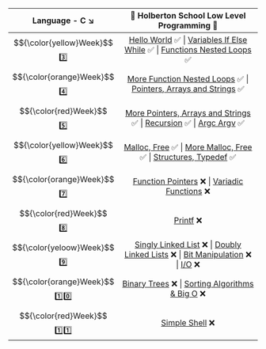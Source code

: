 | Language - C :arrow_lower_right: | :dart: Holberton School Low Level Programming :dart:                    |
| :------: | :----------------------------------------------------------------------------------------------------------------------------------------------------------------------------------------------------------------------------------------------------------------------------------------------------------------------------------------------------------------------: |
|  $${\color{yellow}Week}$$ :three: | [Hello World](https://github.com/vlldnt/holbertonschool-low_level_programming/tree/main/hello_world) :white_check_mark:  \|  [Variables If Else While](https://github.com/vlldnt/holbertonschool-low_level_programming/tree/main/variables_if_else_while) :white_check_mark:  \|  [Functions Nested Loops](https://github.com/vlldnt/holbertonschool-low_level_programming/tree/main/functions_nested_loops) :white_check_mark: |
| $${\color{orange}Week}$$ :four: | [More Function Nested Loops](https://github.com/vlldnt/holbertonschool-low_level_programming/tree/main/more_functions_nested_loops) :white_check_mark:  \|  [Pointers, Arrays and Strings](https://github.com/vlldnt/holbertonschool-low_level_programming/tree/main/pointers_arrays_strings) :white_check_mark:                                                                                             |
| $${\color{red}Week}$$ :five: | [More Pointers, Arrays and Strings](https://github.com/vlldnt/holbertonschool-low_level_programming/tree/main/pointers_arrays_strings)  :white_check_mark:  \|  [Recursion](https://github.com/vlldnt/holbertonschool-low_level_programming/tree/main/recursion)  :white_check_mark:  \|  [Argc Argv](https://github.com/vlldnt/holbertonschool-low_level_programming/tree/main/argc_argv)  :white_check_mark:                   |
| 	$${\color{yellow}Week}$$ :six: | [Malloc, Free](https://github.com/vlldnt/holbertonschool-low_level_programming/tree/main/malloc_free) :white_check_mark:  \|  [More Malloc, Free](https://github.com/vlldnt/holbertonschool-low_level_programming/tree/main/more_malloc_free) :white_check_mark:  \|  [Structures, Typedef](https://github.com/vlldnt/holbertonschool-low_level_programming/tree/main/structures_typedef) :white_check_mark:                    |
| $${\color{orange}Week}$$ :seven: | [Function Pointers](https://github.com/vlldnt/holbertonschool-low_level_programming) :x:  \|  [Variadic Functions](https://github.com/vlldnt/holbertonschool-low_level_programming) :x:                    |
| $${\color{red}Week}$$ :eight: | [Printf](https://github.com/vlldnt/holbertonschool-low_level_programming) :x:                    |
| $${\color{yeloow}Week}$$ :nine: | [Singly Linked List](https://github.com/vlldnt/holbertonschool-low_level_programming) :x:  \|  [Doubly Linked Lists](https://github.com/vlldnt/holbertonschool-low_level_programming) :x:  \|  [Bit Manipulation](https://github.com/vlldnt/holbertonschool-low_level_programming) :x:  \|  [I\/O](https://github.com/vlldnt/holbertonschool-low_level_programming) :x:                   |
| $${\color{orange}Week}$$ :one::zero: | [Binary Trees](https://github.com/vlldnt/holbertonschool-low_level_programming) :x:  \|  [Sorting Algorithms & Big O](https://github.com/vlldnt/holbertonschool-low_level_programming) :x:                    |
| $${\color{red}Week}$$ :one::one: | [Simple Shell](https://github.com/vlldnt/holbertonschool-low_level_programming) :x:                    |
